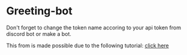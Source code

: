 # Greeting-bot

Don't forget to change the token name accoring to your api token from discord bot or make a bot.

This from is made possible due to the following tutorial: [click here](https://www.freecodecamp.org/news/create-a-discord-bot-with-python/)
